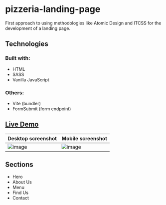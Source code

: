 # pizzeria-landing-page
First approach to using methodologies like Atomic Design and ITCSS for the development of a landing page.

## Technologies
### Built with:
- HTML
- SASS
- Vanilla JavaScript
### Others:
- Vite (bundler)
- FormSubmit (form endpoint)

## [Live Demo]()
|Desktop screenshot|Mobile screenshot|
|-------|------|
| ![image](https://user-images.githubusercontent.com/111880575/235324534-22180c11-54bf-4fcf-bdf8-2710f6e63b03.png)|![image](https://user-images.githubusercontent.com/111880575/235324573-a208cb32-bed3-4e95-b1c0-2ac1ae3d581e.png)|

## Sections
- Hero
- About Us
- Menu
- Find Us
- Contact

